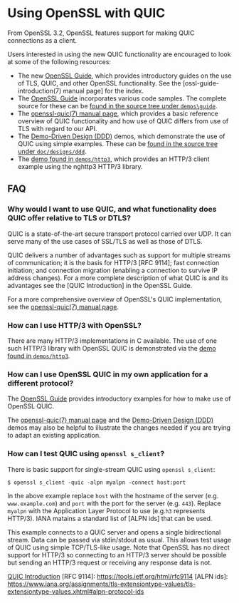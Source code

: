 Using OpenSSL with QUIC
=======================

From OpenSSL 3.2, OpenSSL features support for making QUIC connections as a
client.

Users interested in using the new QUIC functionality are encouraged to look at
some of the following resources:

- The new [OpenSSL Guide], which provides introductory guides
  on the use of TLS, QUIC, and other OpenSSL functionality. See the
  [ossl-guide-introduction(7) manual page] for the index.
- The [OpenSSL Guide] incorporates various code samples. The complete source
  for these can be [found in the source tree under `demos\guide`](./demos/guide/).
- The [openssl-quic(7) manual page], which provides a basic reference overview
  of QUIC functionality and how use of QUIC differs from use of TLS with regard
  to our API.
- The [Demo-Driven Design (DDD)][DDD] demos, which demonstrate the use of QUIC
  using simple examples. These can be [found in the source tree under
  `doc/designs/ddd`].
- The [demo found in `demos/http3`], which provides an HTTP/3 client example
  using the nghttp3 HTTP/3 library.

FAQ
---

### Why would I want to use QUIC, and what functionality does QUIC offer relative to TLS or DTLS?

QUIC is a state-of-the-art secure transport protocol carried over UDP. It can
serve many of the use cases of SSL/TLS as well as those of DTLS.

QUIC delivers a number of advantages such as support for multiple streams of
communication; it is the basis for HTTP/3 [RFC 9114]; fast connection
initiation; and connection migration (enabling a connection to survive IP
address changes). For a more complete description of what QUIC is and its
advantages see the [QUIC Introduction] in the OpenSSL Guide.

For a more comprehensive overview of OpenSSL's QUIC implementation, see the
[openssl-quic(7) manual page].

### How can I use HTTP/3 with OpenSSL?

There are many HTTP/3 implementations in C available. The use of one such HTTP/3
library with OpenSSL QUIC is demonstrated via the [demo found in `demos/http3`].

### How can I use OpenSSL QUIC in my own application for a different protocol?

The [OpenSSL Guide] provides introductory examples for how to make use of
OpenSSL QUIC.

The [openssl-quic(7) manual page] and the [Demo-Driven Design (DDD)][DDD] demos
may also be helpful to illustrate the changes needed if you are trying to adapt
an existing application.

### How can I test QUIC using `openssl s_client`?

There is basic support for single-stream QUIC using `openssl s_client`:

```shell
$ openssl s_client -quic -alpn myalpn -connect host:port
```

In the above example replace `host` with the hostname of the server (e.g.
`www.example.com`) and `port` with the port for the server (e.g. `443`). Replace
`myalpn` with the Application Layer Protocol to use (e.g.`h3` represents
HTTP/3). IANA matains a standard list of [ALPN ids] that can be used.

This example connects to a QUIC server and opens a single bidirectional stream.
Data can be passed via stdin/stdout as usual. This allows test usage of QUIC
using simple TCP/TLS-like usage. Note that OpenSSL has no direct support for
HTTP/3 so connecting to an HTTP/3 server should be possible but sending an
HTTP/3 request or receiving any response data is not.

[openssl-quic(7) manual page]: https://www.openssl.org/docs/manmaster/man7/openssl-quic.html
[OpenSSL guide]: https://www.openssl.org/docs/manmaster/man7/ossl-guide-introduction.html
[DDD]: https://github.com/openssl/openssl/tree/master/doc/designs/ddd
[found in the source tree under `doc/designs/ddd`]: ./doc/designs/ddd/
[demo found in `demos/http3`]: ./demos/http3/
[openssl-quic(7) manual page]: https://www.openssl.org/docs/manmaster/man7/openssl-quic.html
[QUIC Introduction](https://www.openssl.org/docs/manmaster/man7/ossl-guide-quic-introduction.html)
[RFC 9114]: https://tools.ietf.org/html/rfc9114
[ALPN ids]: https://www.iana.org/assignments/tls-extensiontype-values/tls-extensiontype-values.xhtml#alpn-protocol-ids